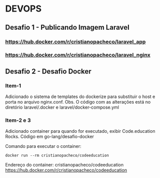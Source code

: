 # DEVOPS

## Desafio 1 - Publicando Imagem Laravel

### https://hub.docker.com/r/cristianopacheco/laravel_app
### https://hub.docker.com/r/cristianopacheco/laravel_nginx

## Desafio 2 - Desafio Docker

### Item-1
Adicionado o sistema de templates do dockerize para substituir o host e porta no arquivo nginx.conf.
Obs. O código com as alterações está no diretório laravel/.docker e laravel/docker-compose.yml

### Item-2 e 3
Adicionado container para quando for executado, exibir Code.education Rocks.
Código em go-lang/desafio-docker

Comando para executar o container:

``` 
docker run --rm cristianopacheco/codeeducation
```

Endereço do container: cristianopacheco/codeeducation
https://hub.docker.com/r/cristianopacheco/codeeducation

